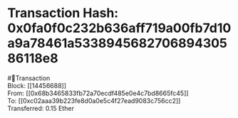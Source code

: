
Transaction Hash: 0x0fa0f0c232b636aff719a00fb7d10a9a78461a533894568270689430586118e8
====================================================================================
  
#💸Transaction  
Block: [[14456688]]  
From: [[0x68b3465833fb72a70ecdf485e0e4c7bd8665fc45]]  
To: [[0xc02aaa39b223fe8d0a0e5c4f27ead9083c756cc2]]  
Transferred: 0.15 Ether